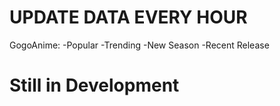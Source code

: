 # UPDATE DATA EVERY HOUR
GogoAnime:
-Popular
-Trending
-New Season
-Recent Release


# Still in Development 
